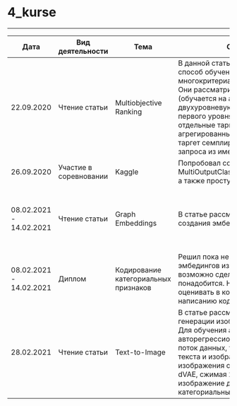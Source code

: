 # 4_kurse

***
| Дата | Вид деятельности | Тема | Содержание | Ссылка |
| --- | --- | --- | --- | --- |
| 22.09.2020 | Чтение статьи | Multiobjective Ranking | В данной статье авторы рассматривают способ обучения модели многокритериальному ранжированию. Они рассматривают одноуровневую (обучается на агрегированный таргет) и двухуровневую модель (модели первого уровня обучаются на отдельные таргеты, модель второго на агрегированный). Агрегированный таргет семплируется для каждого запроса из имеющихся таргетов. | [Multi-Objective Ranking Optimization for Product Search Using Stochastic Label Aggregation](https://assets.amazon.science/4d/9c/69cbef8346408349385c780cac48/scipub-1195.pdf) |
| 26.09.2020 | Участие в соревновании | Kaggle | Попробовал собрать простой бейзлайн MultiOutputClassifier(xgb.XGBClassifier()), а также простую нейронку. | |
| 08.02.2021 - 14.02.2021 | Чтение статьи | Graph Embeddings  | В статье рассматривается способ создания эмбедингов для графов | [Cleora: A Simple, Strong and Scalable Graph Embedding Scheme](https://arxiv.org/pdf/2102.02302v1.pdf) |
| 08.02.2021 - 14.02.2021 | Диплом | Кодирование категориальных признаков | Решил пока не переписывать код для эмбедингов из [category_encoders](https://contrib.scikit-learn.org/category_encoders/), возможно сделаю это в конце если понадобится. Наметил, что я хочу оценивать в кодировании и приступил к написанию кода эксперементов | |
|28.02.2021| Чтение статьи | Text-to-Image | В статье рассматривается способ генерации изображений из их описания. Для обучения авторы подают в авторегрессионную модель, как один поток данных, токены полученные из текста и изображения. Токены изображения они получают с помощью dVAE, сжимая 256x256 RGB изображение до сетки 32x32 категориальных переменных. | [Zero-Shot Text-to-Image Generation](https://arxiv.org/abs/2102.12092v1)|

